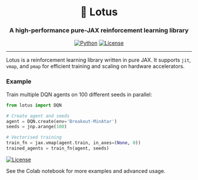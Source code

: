 <div align="center">

  <h1> 🪷 Lotus</h1>
  
  <h3>A high-performance pure-JAX reinforcement learning library</h3>
  
  [![Python](https://img.shields.io/badge/Python-3.10-blue.svg)](https://www.python.org/)
  [![License](https://img.shields.io/badge/License-Apache%202.0-orange.svg)](https://opensource.org/licenses/Apache-2.0)

</div>

---

Lotus is a reinforcement learning library written in pure JAX. It supports `jit`, `vmap`, and `pmap` for efficient training and scaling on hardware accelerators.

### Example

Train multiple DQN agents on 100 different seeds in parallel:

```python
from lotus import DQN

# Create agent and seeds
agent = DQN.create(env='Breakout-MinAtar')
seeds = jnp.arange(100)

# Vectorised training
train_fn = jax.vmap(agent.train, in_axes=(None, 0))
trained_agents = train_fn(agent, seeds)
```

[![License](https://colab.research.google.com/assets/colab-badge.svg)](https://colab.research.google.com/github/auxeno/lotus/blob/main/notebooks/demo.ipynb)

See the Colab notebook for more examples and advanced usage.